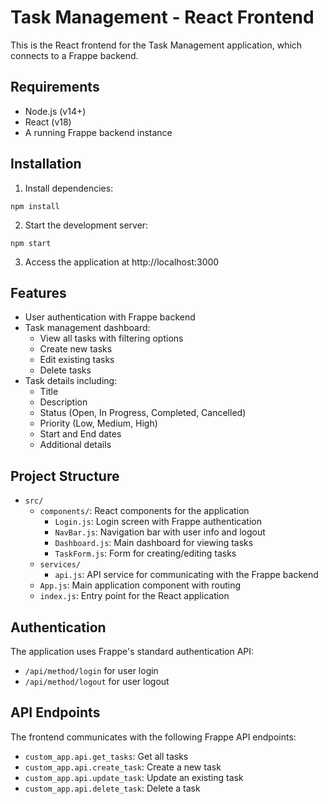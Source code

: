 # Task Management - React Frontend

This is the React frontend for the Task Management application, which connects to a Frappe backend.

## Requirements

- Node.js (v14+)
- React (v18)
- A running Frappe backend instance

## Installation

1. Install dependencies:
```
npm install
```

2. Start the development server:
```
npm start
```

3. Access the application at http://localhost:3000

## Features

- User authentication with Frappe backend
- Task management dashboard:
  - View all tasks with filtering options
  - Create new tasks
  - Edit existing tasks
  - Delete tasks
- Task details including:
  - Title
  - Description
  - Status (Open, In Progress, Completed, Cancelled)
  - Priority (Low, Medium, High)
  - Start and End dates
  - Additional details

## Project Structure

- `src/`
  - `components/`: React components for the application
    - `Login.js`: Login screen with Frappe authentication
    - `NavBar.js`: Navigation bar with user info and logout
    - `Dashboard.js`: Main dashboard for viewing tasks
    - `TaskForm.js`: Form for creating/editing tasks
  - `services/`
    - `api.js`: API service for communicating with the Frappe backend
  - `App.js`: Main application component with routing
  - `index.js`: Entry point for the React application

## Authentication

The application uses Frappe's standard authentication API:
- `/api/method/login` for user login
- `/api/method/logout` for user logout

## API Endpoints

The frontend communicates with the following Frappe API endpoints:
- `custom_app.api.get_tasks`: Get all tasks
- `custom_app.api.create_task`: Create a new task
- `custom_app.api.update_task`: Update an existing task
- `custom_app.api.delete_task`: Delete a task 